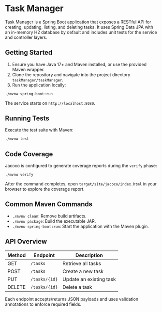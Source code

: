 # Task Manager

Task Manager is a Spring Boot application that exposes a RESTful API for creating, updating, listing, and deleting tasks. It uses Spring Data JPA with an in-memory H2 database by default and includes unit tests for the service and controller layers.

## Getting Started

1. Ensure you have Java 17+ and Maven installed, or use the provided Maven wrapper.
2. Clone the repository and navigate into the project directory `taskManager/taskManager`.
3. Run the application locally:

```bash
./mvnw spring-boot:run
```

The service starts on `http://localhost:8080`.

## Running Tests

Execute the test suite with Maven:

```bash
./mvnw test
```

## Code Coverage

Jacoco is configured to generate coverage reports during the `verify` phase:

```bash
./mvnw verify
```

After the command completes, open `target/site/jacoco/index.html` in your browser to explore the coverage report.

## Common Maven Commands

- `./mvnw clean`: Remove build artifacts.
- `./mvnw package`: Build the executable JAR.
- `./mvnw spring-boot:run`: Start the application with the Maven plugin.

## API Overview

| Method | Endpoint        | Description          |
|--------|-----------------|----------------------|
| GET    | `/tasks`        | Retrieve all tasks   |
| POST   | `/tasks`        | Create a new task    |
| PUT    | `/tasks/{id}`   | Update an existing task |
| DELETE | `/tasks/{id}`   | Delete a task        |

Each endpoint accepts/returns JSON payloads and uses validation annotations to enforce required fields.

